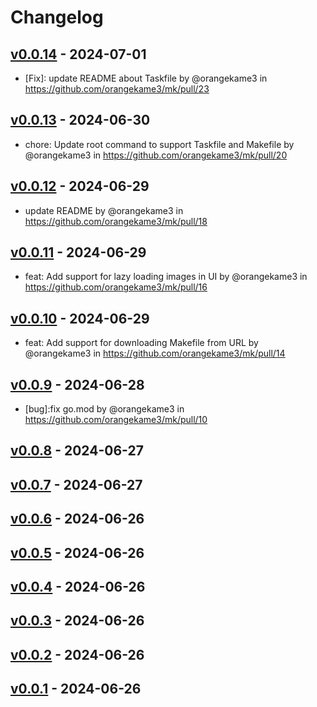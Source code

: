 # Changelog

## [v0.0.14](https://github.com/orangekame3/mk/compare/v0.0.13...v0.0.14) - 2024-07-01
- [Fix]: update README about Taskfile by @orangekame3 in https://github.com/orangekame3/mk/pull/23

## [v0.0.13](https://github.com/orangekame3/mk/compare/v0.0.12...v0.0.13) - 2024-06-30

- chore: Update root command to support Taskfile and Makefile by @orangekame3 in <https://github.com/orangekame3/mk/pull/20>

## [v0.0.12](https://github.com/orangekame3/mk/compare/v0.0.11...v0.0.12) - 2024-06-29

- update README by @orangekame3 in <https://github.com/orangekame3/mk/pull/18>

## [v0.0.11](https://github.com/orangekame3/mk/compare/v0.0.10...v0.0.11) - 2024-06-29

- feat: Add support for lazy loading images in UI by @orangekame3 in <https://github.com/orangekame3/mk/pull/16>

## [v0.0.10](https://github.com/orangekame3/mk/compare/v0.0.9...v0.0.10) - 2024-06-29

- feat: Add support for downloading Makefile from URL by @orangekame3 in <https://github.com/orangekame3/mk/pull/14>

## [v0.0.9](https://github.com/orangekame3/mk/compare/v0.0.8...v0.0.9) - 2024-06-28

- [bug]:fix go.mod by @orangekame3 in <https://github.com/orangekame3/mk/pull/10>

## [v0.0.8](https://github.com/orangekame3/mk/compare/v0.0.7...v0.0.8) - 2024-06-27

## [v0.0.7](https://github.com/orangekame3/mk/compare/v0.0.6...v0.0.7) - 2024-06-27

## [v0.0.6](https://github.com/orangekame3/mk/compare/v0.0.5...v0.0.6) - 2024-06-26

## [v0.0.5](https://github.com/orangekame3/mk/compare/v0.0.4...v0.0.5) - 2024-06-26

## [v0.0.4](https://github.com/orangekame3/mk/compare/v0.0.3...v0.0.4) - 2024-06-26

## [v0.0.3](https://github.com/orangekame3/mk/compare/v0.0.2...v0.0.3) - 2024-06-26

## [v0.0.2](https://github.com/orangekame3/mk/compare/v0.0.1...v0.0.2) - 2024-06-26

## [v0.0.1](https://github.com/orangekame3/mk/commits/v0.0.1) - 2024-06-26
